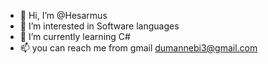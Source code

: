 - 👋 Hi, I’m @Hesarmus
- 👀 I’m interested in Software languages 
- 🌱 I’m currently learning C#
- 📫 you can reach me from gmail dumannebi3@gmail.com

<!---
Hesarmus/Hesarmus is a ✨ special ✨ repository because its `README.md` (this file) appears on your GitHub profile.
You can click the Preview link to take a look at your changes.
--->
